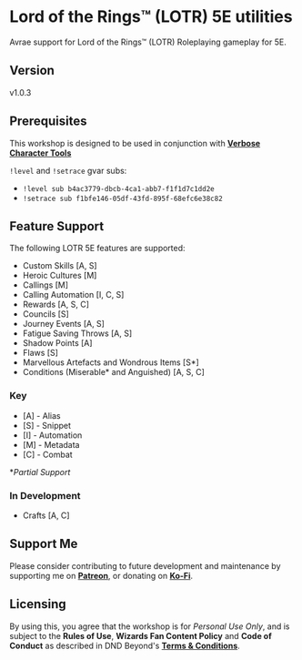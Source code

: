 # Lord of the Rings™ (LOTR) 5E utilities

Avrae support for Lord of the Rings™ (LOTR) Roleplaying gameplay for 5E.

## Version

v1.0.3

## Prerequisites

This workshop is designed to be used in conjunction with [**Verbose Character Tools**](https://avrae.io/dashboard/workshop/5f7385fe647bb0a416316d1d)

`!level` and `!setrace` gvar subs:
- `!level sub b4ac3779-dbcb-4ca1-abb7-f1f1d7c1dd2e`
- `!setrace sub f1bfe146-05df-43fd-895f-68efc6e38c82`

## Feature Support

The following LOTR 5E features are supported:

- Custom Skills [A, S]
- Heroic Cultures [M]
- Callings [M]
- Calling Automation [I, C, S]
- Rewards [A, S, C]
- Councils [S]
- Journey Events [A, S]
- Fatigue Saving Throws [A, S]
- Shadow Points [A]
- Flaws [S]
- Marvellous Artefacts and Wondrous Items [S*]
- Conditions (Miserable* and Anguished) [A, S, C]

### Key

- [A] - Alias
- [S] - Snippet
- [I] - Automation
- [M] - Metadata
- [C] - Combat

*_Partial Support_

### In Development

- Crafts [A, C]

## Support Me

Please consider contributing to future development and maintenance by supporting me on [**Patreon**](https://www.patreon.com/fatestapestry), or donating on [**Ko-Fi**](https://ko-fi.com/noralf).

## Licensing

By using this, you agree that the workshop is for _Personal Use Only_, and is subject to the **Rules of Use**, **Wizards Fan Content Policy** and **Code of Conduct** as described in DND Beyond's [**Terms & Conditions**](https://www.dndbeyond.com/terms-conditions).
